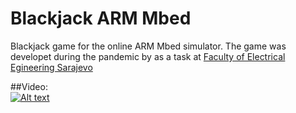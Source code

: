 # Blackjack ARM Mbed 

Blackjack game for the online ARM Mbed simulator. The game was developet during the pandemic by as a task at [Faculty of Electrical Egineering Sarajevo](http://www.etf.unsa.ba/)

##Video: <br/>
[![Alt text](https://img.youtube.com/vi/xYjrApLDcSg/0.jpg)](https://www.youtube.com/watch?v=xYjrApLDcSg)

